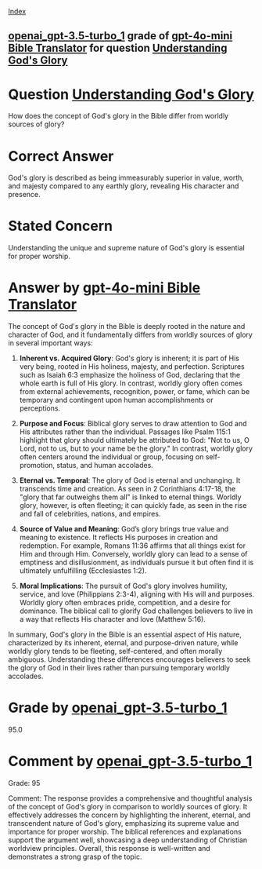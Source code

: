 
[Index](../../../../index.md)
## [openai_gpt-3.5-turbo_1](../../../grading_models/openai_gpt-3.5-turbo_1.md) grade of [gpt-4o-mini Bible Translator](../../../answering_models/gpt-4o-mini_Bible_Translator.md) for question [Understanding God's Glory](../../../questions/Understanding_God's_Glory.md)

# Question [Understanding God's Glory](../../../questions/Understanding_God's_Glory.md)
How does the concept of God's glory in the Bible differ from worldly sources of glory?

# Correct Answer
God's glory is described as being immeasurably superior in value, worth, and majesty compared to any earthly glory, revealing His character and presence.

# Stated Concern
Understanding the unique and supreme nature of God's glory is essential for proper worship.

# Answer by [gpt-4o-mini Bible Translator](../../../answering_models/gpt-4o-mini_Bible_Translator.md)
The concept of God's glory in the Bible is deeply rooted in the nature and character of God, and it fundamentally differs from worldly sources of glory in several important ways:

1. **Inherent vs. Acquired Glory**: God's glory is inherent; it is part of His very being, rooted in His holiness, majesty, and perfection. Scriptures such as Isaiah 6:3 emphasize the holiness of God, declaring that the whole earth is full of His glory. In contrast, worldly glory often comes from external achievements, recognition, power, or fame, which can be temporary and contingent upon human accomplishments or perceptions.

2. **Purpose and Focus**: Biblical glory serves to draw attention to God and His attributes rather than the individual. Passages like Psalm 115:1 highlight that glory should ultimately be attributed to God: "Not to us, O Lord, not to us, but to your name be the glory." In contrast, worldly glory often centers around the individual or group, focusing on self-promotion, status, and human accolades.

3. **Eternal vs. Temporal**: The glory of God is eternal and unchanging. It transcends time and creation. As seen in 2 Corinthians 4:17-18, the "glory that far outweighs them all" is linked to eternal things. Worldly glory, however, is often fleeting; it can quickly fade, as seen in the rise and fall of celebrities, nations, and empires.

4. **Source of Value and Meaning**: God’s glory brings true value and meaning to existence. It reflects His purposes in creation and redemption. For example, Romans 11:36 affirms that all things exist for Him and through Him. Conversely, worldly glory can lead to a sense of emptiness and disillusionment, as individuals pursue it but often find it is ultimately unfulfilling (Ecclesiastes 1:2).

5. **Moral Implications**: The pursuit of God's glory involves humility, service, and love (Philippians 2:3-4), aligning with His will and purposes. Worldly glory often embraces pride, competition, and a desire for dominance. The biblical call to glorify God challenges believers to live in a way that reflects His character and love (Matthew 5:16).

In summary, God's glory in the Bible is an essential aspect of His nature, characterized by its inherent, eternal, and purpose-driven nature, while worldly glory tends to be fleeting, self-centered, and often morally ambiguous. Understanding these differences encourages believers to seek the glory of God in their lives rather than pursuing temporary worldly accolades.

# Grade by [openai_gpt-3.5-turbo_1](../../../grading_models/openai_gpt-3.5-turbo_1.md)
95.0

# Comment by [openai_gpt-3.5-turbo_1](../../../grading_models/openai_gpt-3.5-turbo_1.md)
Grade: 95

Comment: The response provides a comprehensive and thoughtful analysis of the concept of God's glory in comparison to worldly sources of glory. It effectively addresses the concern by highlighting the inherent, eternal, and transcendent nature of God's glory, emphasizing its supreme value and importance for proper worship. The biblical references and explanations support the argument well, showcasing a deep understanding of Christian worldview principles. Overall, this response is well-written and demonstrates a strong grasp of the topic.
